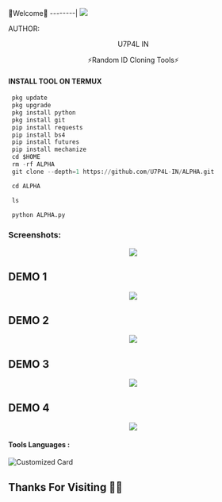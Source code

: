 🌺Welcome🌺
--------|
![](https://media.tenor.com/iVCiM9W7cvYAAAAd/welcome.gif)



AUTHOR:
<p align="center">
U7P4L IN 

</br>
<p align="center">
      ⚡Random ID Cloning Tools⚡

</p>
  
#### INSTALL TOOL ON TERMUX
```python
 pkg update
 pkg upgrade
 pkg install python
 pkg install git
 pip install requests
 pip install bs4
 pip install futures
 pip install mechanize
 cd $HOME 
 rm -rf ALPHA
 git clone --depth=1 https://github.com/U7P4L-IN/ALPHA.git

 cd ALPHA

 ls

 python ALPHA.py
```
### Screenshots:
<p align="center"><img src="https://github.com/U7P4L-IN/ALPHA/blob/main/image/Screenshot_2023-07-23-21-10-20-694_com.termux-01.jpeg">

## DEMO 1
<p align="center"><img src="https://github.com/U7P4L-IN/ALPHA/blob/main/image/IMG_20230712_214923_448.jpg">

## DEMO 2
<p align="center"><img src="https://github.com/U7P4L-IN/ALPHA/blob/main/image/received_1132061374435338.jpeg">

## DEMO 3
<p align="center"><img src="https://github.com/U7P4L-IN/ALPHA/blob/main/image/IMG_20230712_155901_558.jpg">

## DEMO 4
<p align="center"><img src="https://github.com/U7P4L-IN/ALPHA/blob/main/image/IMG_20230712_214920_517.jpg">



#### Tools Languages :

![Customized Card](https://github-readme-stats.vercel.app/api/pin?username=U7P4L-IN&repo=ALPHA&title_color=fff&icon_color=f9f9f9&text_color=9f9f9f&bg_color=151515)

## Thanks For Visiting 🧡🧡
